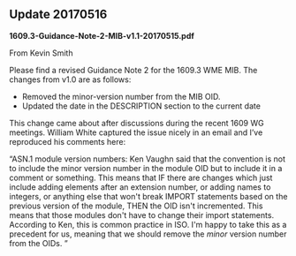 
## Update 20170516
**1609.3-Guidance-Note-2-MIB-v1.1-20170515.pdf** 

From Kevin Smith  

Please find a revised Guidance Note 2 for the 1609.3 WME MIB. The changes from v1.0 are as follows:

- Removed the minor-version number from the MIB OID.
- Updated the date in the DESCRIPTION section to the current date

This change came about after discussions during the recent 1609 WG meetings. William White captured the issue nicely in an email and I’ve reproduced his comments here:

“ASN.1 module version numbers: Ken Vaughn said that the convention is not to include the minor version number in the module OID but to include it in a comment or something. This means that IF there are changes which just include adding elements after an extension number, or adding names to integers, or anything else that won't break IMPORT statements based on the previous version of the module, THEN the OID isn't incremented. This means that those modules don't have to change their import statements. According to Ken, this is common practice in ISO. I'm happy to take this as a precedent for us, meaning that we should remove the *minor* version number from the OIDs. ”
